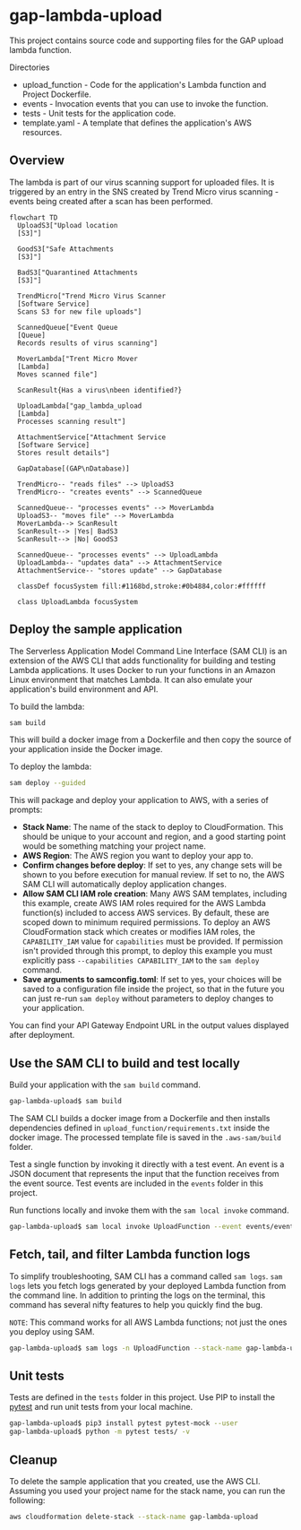 # gap-lambda-upload

This project contains source code and supporting files for the GAP upload lambda function.

Directories
- upload_function - Code for the application's Lambda function and Project Dockerfile.
- events - Invocation events that you can use to invoke the function.
- tests - Unit tests for the application code. 
- template.yaml - A template that defines the application's AWS resources.

## Overview
The lambda is part of our virus scanning support for uploaded files. It is triggered by an entry in the SNS created by Trend Micro virus scanning - events being created after a scan has been performed.

```mermaid
flowchart TD
  UploadS3["Upload location
  [S3]"]

  GoodS3["Safe Attachments
  [S3]"]

  BadS3["Quarantined Attachments
  [S3]"]

  TrendMicro["Trend Micro Virus Scanner
  [Software Service]
  Scans S3 for new file uploads"]
  
  ScannedQueue["Event Queue
  [Queue]
  Records results of virus scanning"]
  
  MoverLambda["Trent Micro Mover
  [Lambda]
  Moves scanned file"]

  ScanResult{Has a virus\nbeen identified?}
  
  UploadLambda["gap_lambda_upload
  [Lambda]
  Processes scanning result"]
  
  AttachmentService["Attachment Service
  [Software Service]
  Stores result details"]

  GapDatabase[(GAP\nDatabase)]

  TrendMicro-- "reads files" --> UploadS3
  TrendMicro-- "creates events" --> ScannedQueue

  ScannedQueue-- "processes events" --> MoverLambda
  UploadS3-- "moves file" --> MoverLambda
  MoverLambda--> ScanResult
  ScanResult--> |Yes| BadS3
  ScanResult--> |No| GoodS3

  ScannedQueue-- "processes events" --> UploadLambda
  UploadLambda-- "updates data" --> AttachmentService
  AttachmentService-- "stores update" --> GapDatabase

  classDef focusSystem fill:#1168bd,stroke:#0b4884,color:#ffffff

  class UploadLambda focusSystem
```

## Deploy the sample application

The Serverless Application Model Command Line Interface (SAM CLI) is an extension of the AWS CLI that adds functionality for building and testing Lambda applications. It uses Docker to run your functions in an Amazon Linux environment that matches Lambda. It can also emulate your application's build environment and API.

To build the lambda:
```bash
sam build
```
This will build a docker image from a Dockerfile and then copy the source of your application inside the Docker image.


To deploy the lambda:
```bash
sam deploy --guided
```
This will package and deploy your application to AWS, with a series of prompts:

* **Stack Name**: The name of the stack to deploy to CloudFormation. This should be unique to your account and region, and a good starting point would be something matching your project name.
* **AWS Region**: The AWS region you want to deploy your app to.
* **Confirm changes before deploy**: If set to yes, any change sets will be shown to you before execution for manual review. If set to no, the AWS SAM CLI will automatically deploy application changes.
* **Allow SAM CLI IAM role creation**: Many AWS SAM templates, including this example, create AWS IAM roles required for the AWS Lambda function(s) included to access AWS services. By default, these are scoped down to minimum required permissions. To deploy an AWS CloudFormation stack which creates or modifies IAM roles, the `CAPABILITY_IAM` value for `capabilities` must be provided. If permission isn't provided through this prompt, to deploy this example you must explicitly pass `--capabilities CAPABILITY_IAM` to the `sam deploy` command.
* **Save arguments to samconfig.toml**: If set to yes, your choices will be saved to a configuration file inside the project, so that in the future you can just re-run `sam deploy` without parameters to deploy changes to your application.

You can find your API Gateway Endpoint URL in the output values displayed after deployment.

## Use the SAM CLI to build and test locally

Build your application with the `sam build` command.
```bash
gap-lambda-upload$ sam build
```

The SAM CLI builds a docker image from a Dockerfile and then installs dependencies defined in `upload_function/requirements.txt` inside the docker image. The processed template file is saved in the `.aws-sam/build` folder.

Test a single function by invoking it directly with a test event. An event is a JSON document that represents the input that the function receives from the event source. Test events are included in the `events` folder in this project.

Run functions locally and invoke them with the `sam local invoke` command.

```bash
gap-lambda-upload$ sam local invoke UploadFunction --event events/event.json
```

## Fetch, tail, and filter Lambda function logs

To simplify troubleshooting, SAM CLI has a command called `sam logs`. `sam logs` lets you fetch logs generated by your deployed Lambda function from the command line. In addition to printing the logs on the terminal, this command has several nifty features to help you quickly find the bug.

`NOTE`: This command works for all AWS Lambda functions; not just the ones you deploy using SAM.

```bash
gap-lambda-upload$ sam logs -n UploadFunction --stack-name gap-lambda-upload --tail
```

## Unit tests

Tests are defined in the `tests` folder in this project. Use PIP to install the [pytest](https://docs.pytest.org/en/latest/) and run unit tests from your local machine.

```bash
gap-lambda-upload$ pip3 install pytest pytest-mock --user
gap-lambda-upload$ python -m pytest tests/ -v
```

## Cleanup

To delete the sample application that you created, use the AWS CLI. Assuming you used your project name for the stack name, you can run the following:

```bash
aws cloudformation delete-stack --stack-name gap-lambda-upload
```
